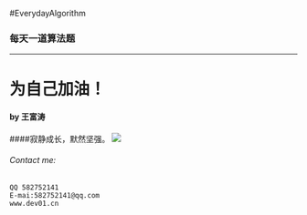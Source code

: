 #EverydayAlgorithm
### 每天一道算法题
---
# 为自己加油！
#### by 王富涛
####寂静成长，默然坚强。
![](http://oefgxz8nx.bkt.clouddn.com/%E5%8A%A0%E6%B2%B9jpg)
###### Contact me:

    QQ 582752141
    E-mai:582752141@qq.com
    www.dev01.cn

